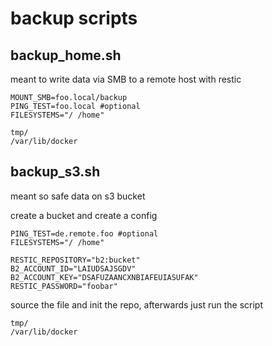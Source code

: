 # backup scripts


## backup_home.sh
meant to write data via SMB to a remote host with restic

```/home/$USER/.config/backup/environment:
MOUNT_SMB=foo.local/backup
PING_TEST=foo.local #optional
FILESYSTEMS="/ /home"
```

```/home/${USER}/.config/backup/excludes
tmp/
/var/lib/docker
```


## backup_s3.sh
meant so safe data on s3 bucket

create a bucket and create a config

```/home/$USER/.config/backup/environment:
PING_TEST=de.remote.foo #optional
FILESYSTEMS="/ /home"

RESTIC_REPOSITORY="b2:bucket"
B2_ACCOUNT_ID="LAIUDSAJSGDV"
B2_ACCOUNT_KEY="DSAFUZAANCXNBIAFEUIASUFAK"
RESTIC_PASSWORD="foobar"
```

source the file and init the repo, afterwards just run the script

```/home/${USER}/.config/backup/excludes
tmp/
/var/lib/docker
```
